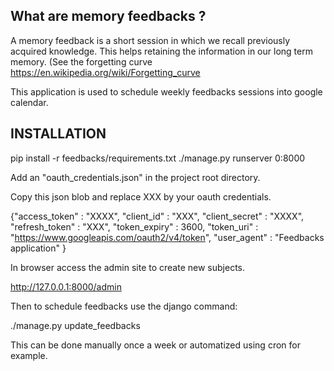 What are memory feedbacks ?
---------------------------

A memory feedback is a short session in which we recall previously acquired knowledge.
This helps retaining the information in our long term memory.
(See the forgetting curve  https://en.wikipedia.org/wiki/Forgetting_curve


This application is used to schedule weekly feedbacks sessions into google calendar.

INSTALLATION
------------

pip install -r feedbacks/requirements.txt
./manage.py runserver 0:8000

Add an "oauth_credentials.json" in the project root directory.

Copy this json blob and replace XXX by your oauth credentials.

{"access_token" : "XXXX",
 "client_id" : "XXX",
 "client_secret" : "XXXX",
 "refresh_token" : "XXX",
 "token_expiry" : 3600,
 "token_uri" : "https://www.googleapis.com/oauth2/v4/token",
 "user_agent" : "Feedbacks application"
}

In browser access the admin site to create new subjects.

http://127.0.0.1:8000/admin

Then to schedule feedbacks use the django command:

./manage.py update_feedbacks 

This can be  done manually once a week or automatized using cron for example.






